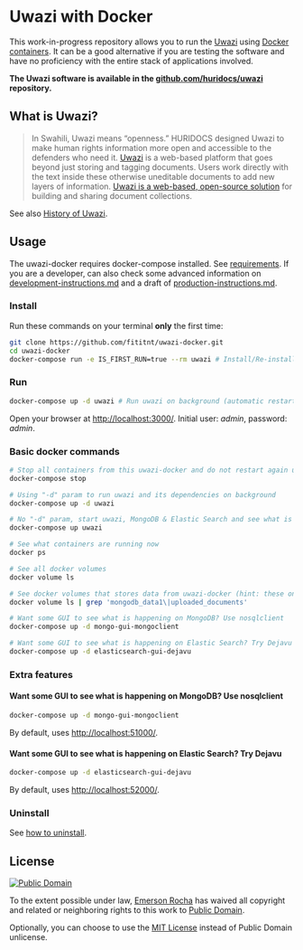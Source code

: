 # Uwazi with Docker
This work-in-progress repository allows you to run the
[Uwazi](http://www.uwazi.io) using [Docker containers](https://docker.com). It
can be a good alternative if you are testing the software and have no
proficiency with the entire stack of applications involved.

**The Uwazi software is available in the [github.com/huridocs/uwazi](https://github.com/huridocs/uwazi/)
repository.**

## What is Uwazi?

> In Swahili, Uwazi means “openness.” HURIDOCS designed Uwazi to make human rights
information more open and accessible to the defenders who need it.
[Uwazi](http://www.uwazi.io) is a web-based platform that goes beyond just
storing and tagging documents. Users work directly with the text inside these
otherwise uneditable documents to add new layers of information.
[Uwazi is a web-based, open-source solution](https://github.com/huridocs/uwazi/)
for building and sharing document collections.

See also [History of Uwazi](https://github.com/huridocs/uwazi/wiki/History-of-Uwazi).

## Usage
The uwazi-docker requires docker-compose installed. See
[requirements](requirements.md). If you are a developer, can also check some
advanced information on [development-instructions.md](development-instructions.md)
and a draft of [production-instructions.md](production-instructions.md).

### Install
Run these commands on your terminal **only** the first time:

```bash
git clone https://github.com/fititnt/uwazi-docker.git
cd uwazi-docker
docker-compose run -e IS_FIRST_RUN=true --rm uwazi # Install/Re-install from empty data

```
<!-- docker-compose run --rm uwazi-installer -->

### Run

```bash
docker-compose up -d uwazi # Run uwazi on background (automatic restart on reboot unless stopped)
```

Open your browser at <http://localhost:3000/>. Initial user: _admin_, password: _admin_.

### Basic docker commands

```bash
# Stop all containers from this uwazi-docker and do not restart again until you explicit ask for it
docker-compose stop

# Using "-d" param to run uwazi and its dependencies on background
docker-compose up -d uwazi

# No "-d" param, start uwazi, MongoDB & Elastic Search and see what is happening inside the containers
docker-compose up uwazi

# See what containers are running now
docker ps

# See all docker volumes
docker volume ls

# See docker volumes that stores data from uwazi-docker (hint: these ones to backup & restore)
docker volume ls | grep 'mongodb_data1\|uploaded_documents'

# Want some GUI to see what is happening on MongoDB? Use nosqlclient
docker-compose up -d mongo-gui-mongoclient

# Want some GUI to see what is happening on Elastic Search? Try Dejavu
docker-compose up -d elasticsearch-gui-dejavu
```

### Extra features

#### Want some GUI to see what is happening on MongoDB? Use nosqlclient

```bash
docker-compose up -d mongo-gui-mongoclient
```

By default, uses <http://localhost:51000/>.

#### Want some GUI to see what is happening on Elastic Search? Try Dejavu

```bash
docker-compose up -d elasticsearch-gui-dejavu
```

By default, uses <http://localhost:52000/>.

### Uninstall

See [how to uninstall](uninstall.md).

## License

[![Public Domain](https://i.creativecommons.org/p/zero/1.0/88x31.png)](UNLICENSE)

To the extent possible under law, [Emerson Rocha](https://github.com/fititnt)
has waived all copyright and related or neighboring rights to this work to
[Public Domain](UNLICENSE).

Optionally, you can choose to use the [MIT License](https://opensource.org/licenses/MIT)
instead of Public Domain unlicense.


<!--

# Tests on Ubuntu 20.04 LTS

    fititnt@bravo:/workspace/git/fititnt/uwazi-docker$ docker compose --file /workspace/git/fititnt/uwazi-docker/docker-compose.yml run -e IS_FIRST_RUN=true --rm uwazi
    stat /workspace/git/fititnt/uwazi-docker/docker-compose.yml: no such file or directory
    fititnt@bravo:/workspace/git/fititnt/uwazi-docker$ docker compose --file docker-compose.yml run -e IS_FIRST_RUN=true --rm uwazi
    stat /var/lib/snapd/void/docker-compose.yml: no such file or directory

    fititnt@bravo:~/Downloads/uwazi-docker$ sudo su
    [sudo] password for fititnt: 
    root@bravo:/home/fititnt/Downloads/uwazi-docker# docker compose --file docker-compose.yml run -e IS_FIRST_RUN=true --rm uwazi

    Logs
    (...)
    #0 3.526 Err http://security.debian.org jessie/updates/main amd64 Packages
    #0 3.526   404  Not Found [IP: 151.101.130.132 80]
    #0 3.786 Err http://deb.debian.org jessie/main amd64 Packages
    #0 3.786   404  Not Found
    #0 4.000 Err http://deb.debian.org jessie-updates/main amd64 Packages
    #0 4.000   404  Not Found
    (...)

- Potential problems
  - https://github.com/nodejs/docker-node/issues/1916
  - https://github.com/nodejs/docker-node/issues/1918

- EOL debian
  - https://endoflife.date/debian
- Mongo 4.2
  - https://repo.mongodb.org/apt/debian/dists/bullseye/mongodb-org/


# Refrech


docker compose --file docker-compose.yml run -e IS_FIRST_RUN=true --rm uwazi

# ...

docker system prune --all

-->